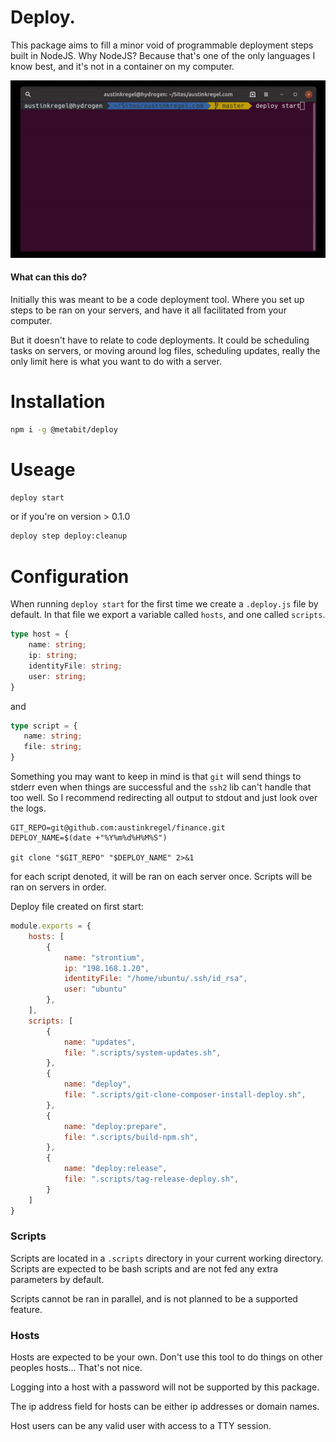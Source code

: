 # Deploy.
This package aims to fill a minor void of programmable deployment steps built in NodeJS. Why NodeJS? Because that's one of the only languages I know best, and it's not in a container on my computer.

![./deploy.gif](deploy.gif)
#### What can this do?
Initially this was meant to be a code deployment tool. Where you set up steps to be ran on your servers, and have it all facilitated from your computer.

But it doesn't have to relate to code deployments. It could be scheduling tasks on servers, or moving around log files, scheduling updates, really the only limit here is what you want to do with a server.

# Installation
```bash
npm i -g @metabit/deploy
```

# Useage
```bash
deploy start
```
or if you're on version > 0.1.0
```bash
deploy step deploy:cleanup
```

# Configuration
When running `deploy start` for the first time we create a `.deploy.js` file by default. In that file we export a variable called `hosts`, and one called `scripts`.
```typescript
type host = {
    name: string;
    ip: string;
    identityFile: string;
    user: string;
}
```
 and 
 ```typescript
type script = {
    name: string;
    file: string;
}
```
Something you may want to keep in mind is that `git` will send things to stderr even when things are successful and the `ssh2` lib can't handle that too well. So I recommend redirecting all output to stdout and just look over the logs.
```
GIT_REPO=git@github.com:austinkregel/finance.git
DEPLOY_NAME=$(date +"%Y%m%d%H%M%S")

git clone "$GIT_REPO" "$DEPLOY_NAME" 2>&1
```

for each script denoted, it will be ran on each server once. Scripts will be ran on servers in order.

Deploy file created on first start:
```js
module.exports = {
    hosts: [
        {
            name: "strontium",
            ip: "198.168.1.20",
            identityFile: "/home/ubuntu/.ssh/id_rsa",
            user: "ubuntu"
        },
    ],
    scripts: [
        {
            name: "updates",
            file: ".scripts/system-updates.sh",
        },
        {
            name: "deploy",
            file: ".scripts/git-clone-composer-install-deploy.sh",
        },
        {
            name: "deploy:prepare",
            file: ".scripts/build-npm.sh",
        },
        {
            name: "deploy:release",
            file: ".scripts/tag-release-deploy.sh",
        }
    ]
}
```

### Scripts
Scripts are located in a `.scripts` directory in your current working directory. Scripts are expected to be bash scripts and are not fed any extra parameters by default.

Scripts cannot be ran in parallel, and is not planned to be a supported feature.

### Hosts
Hosts are expected to be your own. Don't use this tool to do things on other peoples hosts... That's not nice.

Logging into a host with a password will not be supported by this package.

The ip address field for hosts can be either ip addresses or domain names.

Host users can be any valid user with access to a TTY session. 